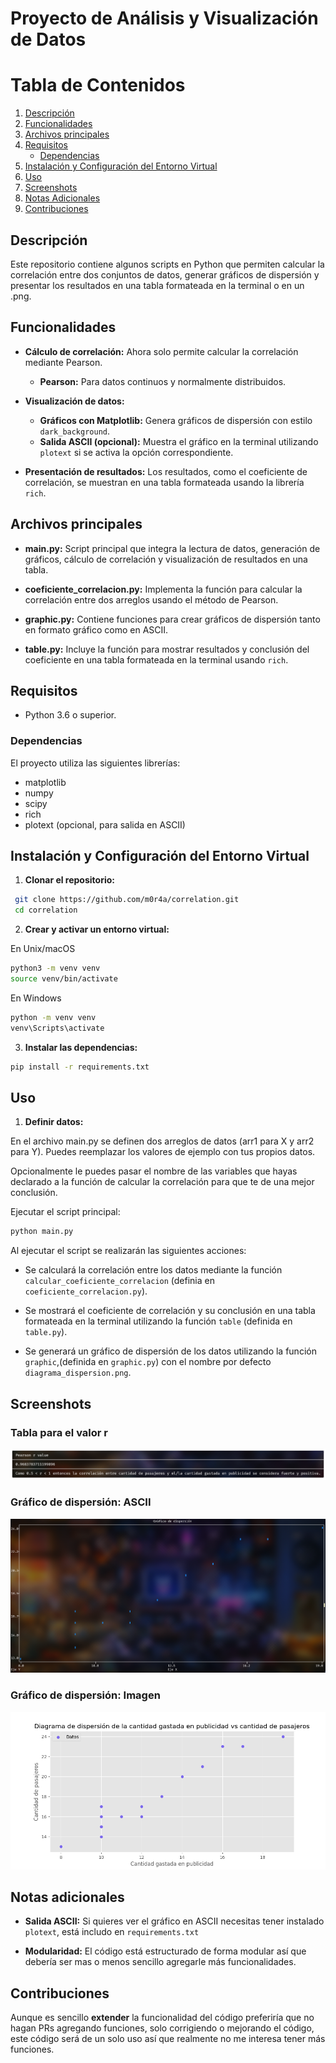 # Proyecto de Análisis y Visualización de Datos

# Tabla de Contenidos

1. [Descripción](#descripción)
2. [Funcionalidades](#funcionalidades)
3. [Archivos principales](#archivos-principales)
4. [Requisitos](#requisitos)
   - [Dependencias](#dependencias)
5. [Instalación y Configuración del Entorno Virtual](#instalación-y-configuración-del-entorno-virtual)
6. [Uso](#uso)
7. [Screenshots](#screenshots) 
7. [Notas Adicionales](#notas-adicionales)
8. [Contribuciones](#contribuciones)

## Descripción

Este repositorio contiene algunos scripts en Python que permiten calcular la correlación entre dos conjuntos de datos, generar gráficos de dispersión y presentar los resultados en una tabla formateada en la terminal o en un .png.

## Funcionalidades

- **Cálculo de correlación:**
  Ahora solo permite calcular la correlación mediante Pearson.
  - **Pearson:** Para datos continuos y normalmente distribuidos.

- **Visualización de datos:**
  - **Gráficos con Matplotlib:** Genera gráficos de dispersión con estilo `dark_background`.
  - **Salida ASCII (opcional):** Muestra el gráfico en la terminal utilizando `plotext` si se activa la opción correspondiente.

- **Presentación de resultados:**
  Los resultados, como el coeficiente de correlación, se muestran en una tabla formateada usando la librería `rich`.

## Archivos principales

- **main.py:** Script principal que integra la lectura de datos, generación de gráficos, cálculo de correlación y visualización de resultados en una tabla.

- **coeficiente_correlacion.py:** Implementa la función para calcular la correlación entre dos arreglos usando el método de Pearson.

- **graphic.py:** Contiene funciones para crear gráficos de dispersión tanto en formato gráfico como en ASCII.

- **table.py:** Incluye la función para mostrar resultados y conclusión del coeficiente en una tabla formateada en la terminal usando `rich`.

## Requisitos

- Python 3.6 o superior.

### Dependencias

El proyecto utiliza las siguientes librerías:
- matplotlib
- numpy
- scipy
- rich
- plotext (opcional, para salida en ASCII)

## Instalación y Configuración del Entorno Virtual

1. **Clonar el repositorio:**

```bash
 git clone https://github.com/m0r4a/correlation.git
 cd correlation
```

2. **Crear y activar un entorno virtual:**

En Unix/macOS
```bash
python3 -m venv venv
source venv/bin/activate
```

En Windows
```bash
python -m venv venv
venv\Scripts\activate
```

3. **Instalar las dependencias:**

```bash
pip install -r requirements.txt
```

## Uso

1. **Definir datos:**

En el archivo main.py se definen dos arreglos de datos (arr1 para X y arr2 para Y). Puedes reemplazar los valores de ejemplo con tus propios datos.

Opcionalmente le puedes pasar el nombre de las variables que hayas declarado a la función de calcular la correlación para que te de una mejor conclusión.

Ejecutar el script principal:

```bash
python main.py
```

Al ejecutar el script se realizarán las siguientes acciones:

- Se calculará la correlación entre los datos mediante la función `calcular_coeficiente_correlacion` (definia en `coeficiente_correlacion.py`).

- Se mostrará el coeficiente de correlación y su conclusión en una tabla formateada en la terminal utilizando la función `table` (definida en `table.py`).

- Se generará un gráfico de dispersión de los datos utilizando la función `graphic`,(definida en `graphic.py`) con el nombre por defecto `diagrama_dispersion.png`.

## Screenshots

### Tabla para el valor r

<p align="center">
    <img src="resources/table.png" alt="Tabla para el valor r"/>
</p>

### Gráfico de dispersión: ASCII

<p align="center">
    <img src="resources/graphic_ascii.png" alt="Gráfico de dispersión en ASCII"/>
</p>

### Gráfico de dispersión: Imagen

<p align="center">
    <img src="resources/graphic_image.png" alt="Imagen del gráfico de dispersión"/>
</p>

## Notas adicionales

- **Salida ASCII:** Si quieres ver el gráfico en ASCII necesitas tener instalado `plotext`, está includo en `requirements.txt`

- **Modularidad:** El código está estructurado de forma modular así que debería ser mas o menos sencillo agregarle más funcionalidades.

## Contribuciones

Aunque es sencillo **extender** la funcionalidad del código preferiría que no hagan PRs agregando funciones, solo corrigiendo o mejorando el código, este código será de un solo uso así que realmente no me interesa tener más funciones.
